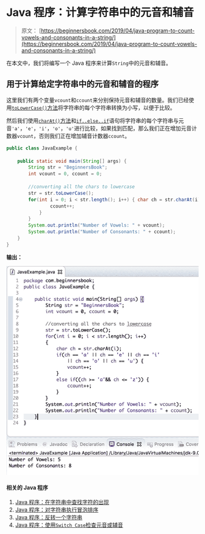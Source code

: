 # Java 程序：计算字符串中的元音和辅音

> 原文： [https://beginnersbook.com/2019/04/java-program-to-count-vowels-and-consonants-in-a-string/](https://beginnersbook.com/2019/04/java-program-to-count-vowels-and-consonants-in-a-string/)

在本文中，我们将编写一个 Java 程序来计算`String`中的元音和辅音。

## 用于计算给定字符串中的元音和辅音的程序

这里我们有两个变量`vcount`和`ccount`来分别保持元音和辅音的数量。我们已经使用[`toLowerCase()`方法](https://beginnersbook.com/2013/12/java-string-tolowercase-method-example/)将字符串的每个字符串转换为小写，以便于比较。

然后我们使用[`charAt()`方法](https://beginnersbook.com/2013/12/java-string-charat-method-example/)和[`if..else..if`](https://beginnersbook.com/2017/08/if-else-statement-in-java/)语句将字符串的每个字符串与元音`'a'`，`'e'`，`'i'`，`'o'`，`'u'`进行比较，如果找到匹配，那么我们正在增加元音计数器`vcount`，否则我们正在增加辅音计数器`ccount`。

```java
public class JavaExample {

    public static void main(String[] args) {
        String str = "BeginnersBook";
        int vcount = 0, ccount = 0;

        //converting all the chars to lowercase
        str = str.toLowerCase();
        for(int i = 0; i < str.length(); i++) { char ch = str.charAt(i); if(ch == 'a' || ch == 'e' || ch == 'i' || ch == 'o' || ch == 'u') { vcount++; } else if((ch >= 'a'&& ch <= 'z')) {
                ccount++;
            }
        }
        System.out.println("Number of Vowels: " + vcount);
        System.out.println("Number of Consonants: " + ccount);
    }
}
```

**输出：**

![Java program to count vowels and consonants in a String](img/9598c636b30c1cfb43b5dc18cfb1fb3d.jpg)

#### 相关的 Java 程序

1.  [Java 程序：在字符串中查找字符的出现](https://beginnersbook.com/2019/04/java-program-to-find-the-occurrence-of-a-character-in-a-string/)
2.  [Java 程序：对字符串执行冒泡排序](https://beginnersbook.com/2019/04/java-program-to-perform-bubble-sort-on-strings/)
3.  [Java 程序：反转一个字符串](https://beginnersbook.com/2017/09/java-program-to-reverse-a-string-using-recursion/)
4.  [Java 程序：使用`Switch Case`检查元音或辅音](https://beginnersbook.com/2017/09/java-program-to-check-vowel-and-consonant-using-switch-case/)